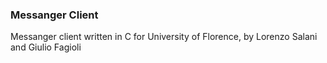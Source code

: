### Messanger Client 

Messanger client written in C for University of Florence, by Lorenzo Salani and Giulio Fagioli